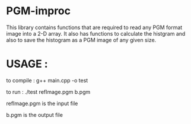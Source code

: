PGM-improc
==========

This library contains functions that are required to read any PGM format image into a 2-D array. It also has functions to calculate the histgram and also to save the histogram as a PGM image of any given size.


USAGE :
=======

to compile :
		g++ main.cpp -o test

to run 	   :
		./test refImage.pgm b.pgm

refImage.pgm is the input file

b.pgm is the output file
